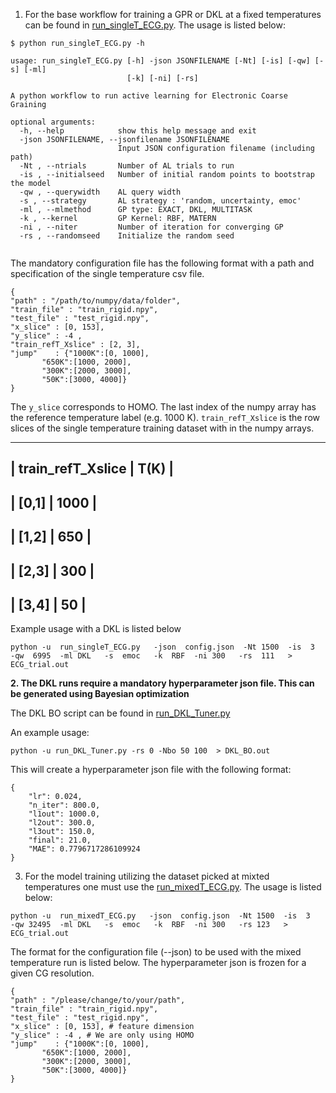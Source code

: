 
1. For the base workflow for training a GPR or DKL at a fixed temperatures can be found in [run_singleT_ECG.py](https://github.com/TheJacksonLab/ECG_ActiveLearning/blob/main/workflow/run_singleT_ECG.py). The usage is listed below:


```
$ python run_singleT_ECG.py -h

usage: run_singleT_ECG.py [-h] -json JSONFILENAME [-Nt] [-is] [-qw] [-s] [-ml]
                          [-k] [-ni] [-rs]

A python workflow to run active learning for Electronic Coarse Graining

optional arguments:
  -h, --help            show this help message and exit
  -json JSONFILENAME, --jsonfilename JSONFILENAME
                        Input JSON configuration filename (including path)
  -Nt , --ntrials       Number of AL trials to run
  -is , --initialseed   Number of initial random points to bootstrap the model
  -qw , --querywidth    AL query width
  -s , --strategy       AL strategy : 'random, uncertainty, emoc'
  -ml , --mlmethod      GP type: EXACT, DKL, MULTITASK
  -k , --kernel         GP Kernel: RBF, MATERN
  -ni , --niter         Number of iteration for converging GP
  -rs , --randomseed    Initialize the random seed


```

The mandatory configuration file has the following format with a path and specification of the single temperature csv file.

```
{
"path" : "/path/to/numpy/data/folder",
"train_file" : "train_rigid.npy",
"test_file" : "test_rigid.npy",
"x_slice" : [0, 153],
"y_slice" : -4 , 
"train_refT_Xslice" : [2, 3],
"jump"    : {"1000K":[0, 1000],
       "650K":[1000, 2000],
       "300K":[2000, 3000],
       "50K":[3000, 4000]}
}
```
The `y_slice` corresponds to HOMO. The last index of the numpy array has the reference temperature label (e.g. 1000 K). `train_refT_Xslice` is the row slices of the single temperature training dataset with in the numpy arrays.  
 _________________________
 | train_refT_Xslice | T(K) |
 -------------------------
 | [0,1]       | 1000    |
 -------------------------
 | [1,2]       | 650     |
 -------------------------
 | [2,3]       | 300     |
 -------------------------
 | [3,4]       | 50      |
 -------------------------

Example usage with a DKL is listed below 

```
python -u  run_singleT_ECG.py   -json  config.json  -Nt 1500  -is  3   -qw  6995  -ml DKL   -s  emoc   -k  RBF  -ni 300   -rs  111   > ECG_trial.out
```


**2.  The DKL runs require a mandatory hyperparameter json file. This can be generated using Bayesian optimization**

The DKL BO script can be found in [run_DKL_Tuner.py](https://github.com/TheJacksonLab/ECG_ActiveLearning/blob/main/workflow/run_DKL_Tuner.py)

An example usage:

```
python -u run_DKL_Tuner.py -rs 0 -Nbo 50 100  > DKL_BO.out
```

This will create a hyperparameter json file with the following format:

```
{
    "lr": 0.024,
    "n_iter": 800.0,
    "l1out": 1000.0,
    "l2out": 300.0,
    "l3out": 150.0,
    "final": 21.0,
    "MAE": 0.7796717286109924
}
```


3. For the model training utilizing the dataset picked at mixted temperatures one must use the [run_mixedT_ECG.py](https://github.com/TheJacksonLab/ECG_ActiveLearning/blob/main/workflow/run_mixedT_ECG.py). The usage is listed below:

```
python -u  run_mixedT_ECG.py   -json  config.json  -Nt 1500  -is  3   -qw 32495  -ml DKL   -s  emoc   -k  RBF  -ni 300   -rs 123   > ECG_trial.out

```




The format for the configuration file (--json) to be used with the mixed temperature run is listed below. The hyperparameter json is frozen for a given CG resolution.



```
{
"path" : "/please/change/to/your/path",
"train_file" : "train_rigid.npy",
"test_file" : "test_rigid.npy",
"x_slice" : [0, 153], # feature dimension 
"y_slice" : -4 , # We are only using HOMO
"jump"    : {"1000K":[0, 1000],
       "650K":[1000, 2000],
       "300K":[2000, 3000],
       "50K":[3000, 4000]}
}
```
